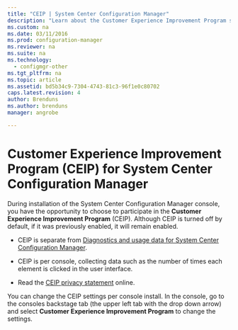 ```yaml
---
title: "CEIP | System Center Configuration Manager"
description: "Learn about the Customer Experience Improvement Program settings for System Center Configuration Manager."
ms.custom: na
ms.date: 03/11/2016
ms.prod: configuration-manager
ms.reviewer: na
ms.suite: na
ms.technology:
  - configmgr-other
ms.tgt_pltfrm: na
ms.topic: article
ms.assetid: bd5b34c9-7304-4743-81c3-96f1e0c80702
caps.latest.revision: 4
author: Brendunsms.author: brendunsmanager: angrobe

---
```

# Customer Experience Improvement Program (CEIP) for System Center Configuration Manager
During installation of the System Center Configuration Manager console, you have the opportunity to choose to participate in the **Customer Experience Improvement Program** (CEIP). Although CEIP is turned off by default, if it was previously enabled, it will remain enabled.  

-   CEIP is separate from [Diagnostics and usage data for System Center Configuration Manager](../../../core/plan-design/diagnostics/diagnostics-and-usage-data.md).  

-   CEIP is per console, collecting data such as the number of times each element is clicked in the user interface.  

-   Read the [CEIP privacy statement](http://www.microsoft.com/products/ceip/privacypolicy.mspx?mkt=en-us) online.  

You can change the CEIP settings per console install. In the console, go to the consoles backstage tab (the upper left tab with the drop down arrow)  and select **Customer Experience Improvement Program** to change the settings.  
